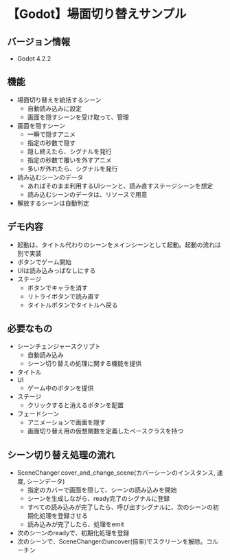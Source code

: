 # 【Godot】場面切り替えサンプル

## バージョン情報

- Godot 4.2.2

## 機能

- 場面切り替えを統括するシーン
  - 自動読み込みに設定
  - 画面を隠すシーンを受け取って、管理
- 画面を隠すシーン
  - 一瞬で隠すアニメ
  - 指定の秒数で隠す
  - 隠し終えたら、シグナルを発行
  - 指定の秒数で覆いを外すアニメ
  - 多いが外れたら、シグナルを発行
- 読み込むシーンのデータ
  - あればそのまま利用するUIシーンと、読み直すステージシーンを想定
  - 読み込むシーンのデータは、リソースで用意
- 解放するシーンは自動判定

## デモ内容

- 起動は、タイトル代わりのシーンをメインシーンとして起動。起動の流れは別で実装
- ボタンでゲーム開始
- UIは読み込みっぱなしにする
- ステージ
  - ボタンでキャラを消す
  - リトライボタンで読み直す
  - タイトルボタンでタイトルへ戻る

## 必要なもの

- シーンチェンジャースクリプト
  - 自動読み込み
  - シーン切り替えの処理に関する機能を提供
- タイトル
- UI
  - ゲーム中のボタンを提供
- ステージ
  - クリックすると消えるボタンを配置
- フェードシーン
  - アニメーションで画面を隠す
  - 画面切り替え用の仮想関数を定義したベースクラスを持つ

## シーン切り替え処理の流れ

- SceneChanger.cover_and_change_scene(カバーシーンのインスタンス, 速度, シーンデータ)
  - 指定のカバーで画面を隠して、シーンの読み込みを開始
  - シーンを生成しながら、ready完了のシグナルに登録
  - すべての読み込みが完了したら、呼び出すシグナルに、次のシーンの初期化処理を登録させる
  - 読み込みが完了したら、処理をemit
- 次のシーンのreadyで、初期化処理を登録
- 次のシーンで、SceneChangerのuncover(倍率)でスクリーンを解除。コルーチン

